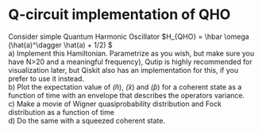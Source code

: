 # Q-circuit implementation of QHO  
 
Consider simple Quantum Harmonic Oscillator  $H_{QHO} = \hbar \omega (\hat(a)^\dagger \hat(a) + 1/2) $  
a) Implement this Hamiltonian. Parametrize as you wish, but make sure you have N>20 and a
meaningful frequency), Qutip is highly recommended for visualization later, but Qiskit also has
an implementation for this, if you prefer to use it instead.  
b) Plot the expectation value of $\hat(n)$, $\hat(x)$ and $\hat(p)$ for a coherent state as a function of time with an envelope
that describes the operators variance.  
c) Make a movie of Wigner quasiprobability distribution and Fock distribution as a function of
time  
d) Do the same with a squeezed coherent state. 
